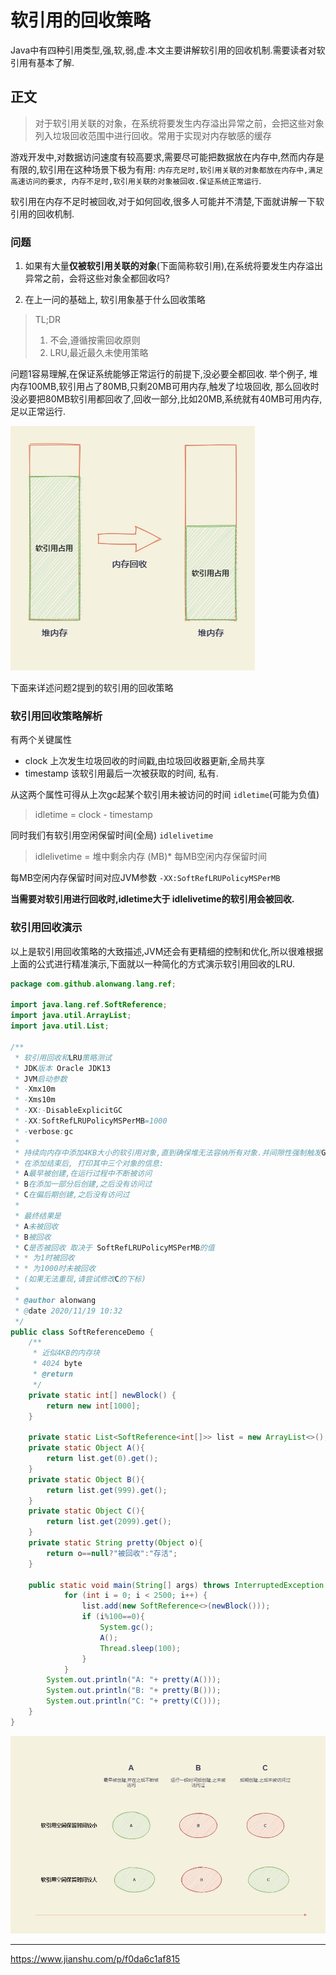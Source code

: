 # 软引用的回收策略

Java中有四种引用类型,强,软,弱,虚.本文主要讲解软引用的回收机制.需要读者对软引用有基本了解.

## 正文

> 对于软引用关联的对象，在系统将要发生内存溢出异常之前，会把这些对象列入垃圾回收范围中进行回收。常用于实现对内存敏感的缓存

游戏开发中,对数据访问速度有较高要求,需要尽可能把数据放在内存中,然而内存是有限的,软引用在这种场景下极为有用: `内存充足时,软引用关联的对象都放在内存中,满足高速访问的要求, 内存不足时,软引用关联的对象被回收.保证系统正常运行`.

软引用在内存不足时被回收,对于如何回收,很多人可能并不清楚,下面就讲解一下软引用的回收机制.

### 问题

1. 如果有大量**仅被软引用关联的对象**(下面简称软引用),在系统将要发生内存溢出异常之前，会将这些对象全都回收吗? 

2. 在上一问的基础上, 软引用象基于什么回收策略

> TL;DR 
>
> 1. 不会,遵循按需回收原则
> 2. LRU,最近最久未使用策略

问题1容易理解,在保证系统能够正常运行的前提下,没必要全都回收. 举个例子, 堆内存100MB,软引用占了80MB,只剩20MB可用内存,触发了垃圾回收, 那么回收时没必要把80MB软引用都回收了,回收一部分,比如20MB,系统就有40MB可用内存,足以正常运行.

![](img/softreference-gc.png)

下面来详述问题2提到的软引用的回收策略

### 软引用回收策略解析

有两个关键属性

* clock 上次发生垃圾回收的时间戳,由垃圾回收器更新,全局共享
* timestamp 该软引用最后一次被获取的时间, 私有.

从这两个属性可得从上次gc起某个软引用未被访问的时间 `idletime`(可能为负值)

> idletime = clock - timestamp

同时我们有软引用空闲保留时间(全局) `idlelivetime`

> idlelivetime =  堆中剩余内存 (MB)* 每MB空闲内存保留时间

每MB空闲内存保留时间对应JVM参数  `-XX:SoftRefLRUPolicyMSPerMB`

**当需要对软引用进行回收时,idletime大于 idlelivetime的软引用会被回收.** 



### 软引用回收演示

以上是软引用回收策略的大致描述,JVM还会有更精细的控制和优化,所以很难根据上面的公式进行精准演示,下面就以一种简化的方式演示软引用回收的LRU.



```java
package com.github.alonwang.lang.ref;

import java.lang.ref.SoftReference;
import java.util.ArrayList;
import java.util.List;

/**
 * 软引用回收和LRU策略测试
 * JDK版本 Oracle JDK13
 * JVM启动参数
 * -Xmx10m
 * -Xms10m
 * -XX:-DisableExplicitGC
 * -XX:SoftRefLRUPolicyMSPerMB=1000
 * -verbose:gc
 *
 * 持续向内存中添加4KB大小的软引用对象,直到确保堆无法容纳所有对象.并间隙性强制触发GC.
 * 在添加结束后, 打印其中三个对象的信息:
 * A最早被创建,在运行过程中不断被访问
 * B在添加一部分后创建,之后没有访问过
 * C在偏后期创建,之后没有访问过
 *
 * 最终结果是
 * A未被回收
 * B被回收
 * C是否被回收 取决于 SoftRefLRUPolicyMSPerMB的值
 * * 为1时被回收
 * * 为1000时未被回收
 * (如果无法重现,请尝试修改C的下标)
 *
 * @author alonwang
 * @date 2020/11/19 10:32
 */
public class SoftReferenceDemo {
    /**
     * 近似4KB的内存块
     * 4024 byte
     * @return
     */
    private static int[] newBlock() {
        return new int[1000];
    }

    private static List<SoftReference<int[]>> list = new ArrayList<>();
    private static Object A(){
        return list.get(0).get();
    }
    private static Object B(){
        return list.get(999).get();
    }
    private static Object C(){
        return list.get(2099).get();
    }
    private static String pretty(Object o){
        return o==null?"被回收":"存活";
    }

    public static void main(String[] args) throws InterruptedException {
            for (int i = 0; i < 2500; i++) {
                list.add(new SoftReference<>(newBlock()));
                if (i%100==0){
                    System.gc();
                    A();
                    Thread.sleep(100);
                }
            }
        System.out.println("A: "+ pretty(A()));
        System.out.println("B: "+ pretty(B()));
        System.out.println("C: "+ pretty(C()));
    }
}

```

![](img/softreference-test.png)

---

https://www.jianshu.com/p/f0da6c1af815